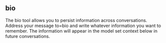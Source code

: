 ## bio  

The bio tool allows you to persist information across conversations. Address your message to=bio and write whatever information you want to remember. The information will appear in the model set context below in future conversations.  